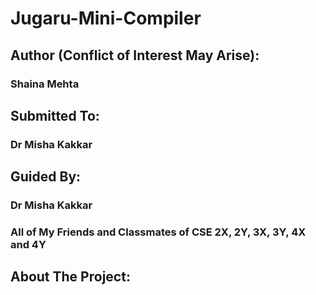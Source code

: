 # Jugaru-Mini-Compiler
## Author (Conflict of Interest May Arise):
### Shaina Mehta
## Submitted To:
### Dr Misha Kakkar
## Guided By:
### Dr Misha Kakkar
### All of My Friends and Classmates of CSE 2X, 2Y, 3X, 3Y, 4X and 4Y
## About The Project:
